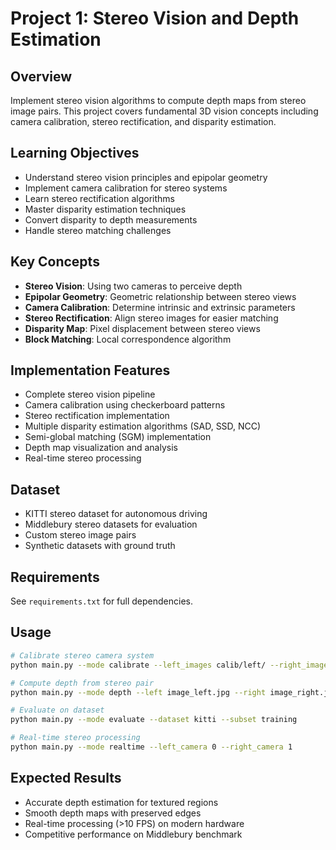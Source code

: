 # Project 1: Stereo Vision and Depth Estimation

## Overview
Implement stereo vision algorithms to compute depth maps from stereo image pairs. This project covers fundamental 3D vision concepts including camera calibration, stereo rectification, and disparity estimation.

## Learning Objectives
- Understand stereo vision principles and epipolar geometry
- Implement camera calibration for stereo systems
- Learn stereo rectification algorithms
- Master disparity estimation techniques
- Convert disparity to depth measurements
- Handle stereo matching challenges

## Key Concepts
- **Stereo Vision**: Using two cameras to perceive depth
- **Epipolar Geometry**: Geometric relationship between stereo views
- **Camera Calibration**: Determine intrinsic and extrinsic parameters
- **Stereo Rectification**: Align stereo images for easier matching
- **Disparity Map**: Pixel displacement between stereo views
- **Block Matching**: Local correspondence algorithm

## Implementation Features
- Complete stereo vision pipeline
- Camera calibration using checkerboard patterns
- Stereo rectification implementation
- Multiple disparity estimation algorithms (SAD, SSD, NCC)
- Semi-global matching (SGM) implementation
- Depth map visualization and analysis
- Real-time stereo processing

## Dataset
- KITTI stereo dataset for autonomous driving
- Middlebury stereo datasets for evaluation
- Custom stereo image pairs
- Synthetic datasets with ground truth

## Requirements
See `requirements.txt` for full dependencies.

## Usage
```bash
# Calibrate stereo camera system
python main.py --mode calibrate --left_images calib/left/ --right_images calib/right/

# Compute depth from stereo pair
python main.py --mode depth --left image_left.jpg --right image_right.jpg

# Evaluate on dataset
python main.py --mode evaluate --dataset kitti --subset training

# Real-time stereo processing
python main.py --mode realtime --left_camera 0 --right_camera 1
```

## Expected Results
- Accurate depth estimation for textured regions
- Smooth depth maps with preserved edges
- Real-time processing (>10 FPS) on modern hardware
- Competitive performance on Middlebury benchmark
